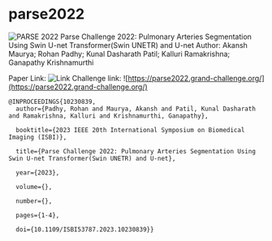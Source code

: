 # parse2022
![PARSE 2022](https://parse2022.grand-challenge.org/)
Parse Challenge 2022: Pulmonary Arteries Segmentation Using Swin U-net Transformer(Swin UNETR) and U-net
Author: Akansh Maurya; Rohan Padhy; Kunal Dasharath Patil; Kalluri Ramakrishna; Ganapathy Krishnamurthi

Paper Link: ![Link](https://ieeexplore.ieee.org/stamp/stamp.jsp?tp=&arnumber=10230839)
Challenge link: ![https://parse2022.grand-challenge.org/](https://parse2022.grand-challenge.org/)

```
@INPROCEEDINGS{10230839,
  author={Padhy, Rohan and Maurya, Akansh and Patil, Kunal Dasharath and Ramakrishna, Kalluri and Krishnamurthi, Ganapathy},

  booktitle={2023 IEEE 20th International Symposium on Biomedical Imaging (ISBI)}, 

  title={Parse Challenge 2022: Pulmonary Arteries Segmentation Using Swin U-net Transformer(Swin UNETR) and U-net}, 

  year={2023},

  volume={},

  number={},

  pages={1-4},

  doi={10.1109/ISBI53787.2023.10230839}}
```
